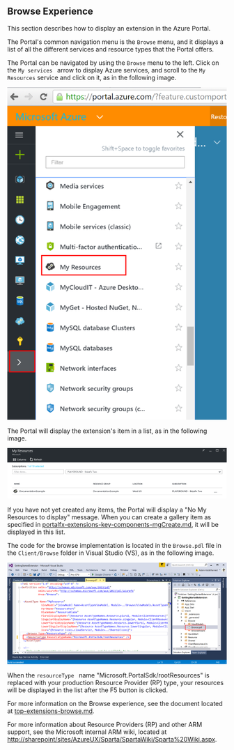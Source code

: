 
## Browse Experience
This section describes how to display an extension in the Azure Portal.

The Portal's common navigation menu is the `Browse` menu, and it displays a list of all the different services and resource types that the Portal offers.

The Portal can be navigated by using the  ``` Browse ``` menu to the left.  Click on the ```My services ``` arrow to display Azure services, and scroll to the  ``` My Resources ``` service and click on it, as in the following image.

   ![alt-text](../media/portalfx-overview/browse-my-resources.png "Portal Resources")

The Portal will display the extension's item in a list, as in the following image.

   ![alt-text](../media/portalfx-overview/browse-my-resources-list.png "Resource List")

If you have not yet created any items, the Portal will display a "No My Resources to display" message.
When you can create a gallery item as specified in  [portalfx-extensions-key-components-mgCreate.md](portalfx-extensions-key-components-mgCreate.md), it will be displayed in this list.

The code for the browse implementation is located in the ```Browse.pdl``` file in the  ```Client/Browse``` folder in Visual Studio (VS), as in the following image.

![alt-text](../media/portalfx-overview/browse-code.png "ResourceType")

When the  ```resourceType ``` name "Microsoft.PortalSdk/rootResources" is replaced with your production Resource Provider (RP) type,  your resources will be displayed in the list after the F5 button is clicked. 

For more information on the Browse experience, see the document located at [top-extensions-browse.md](top-extensions-browse.md).

For more information about Resource Providers (RP) and other ARM support, see the Microsoft internal ARM wiki, located at [http://sharepoint/sites/AzureUX/Sparta/SpartaWiki/Sparta%20Wiki.aspx](http://sharepoint/sites/AzureUX/Sparta/SpartaWiki/Sparta%20Wiki.aspx).

